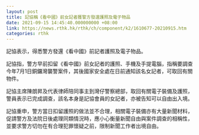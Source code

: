 ```yaml
---
layout: post
title: 記協稱《看中國》前女記者獲警方發還護照及電子物品
date: 2021-09-15 14:45:40.000000000 +08:00
link: https://news.rthk.hk/rthk/ch/component/k2/1610677-20210915.htm
categories: rthk
---
```


記協表示，得悉警方發還《看中國》前記者護照及電子物品。

記協指，警方早前扣留《看中國》前女記者的護照、手機及手提電腦，指稱要調查今年7月1日銅鑼灣襲警案件，其後國家安全處在日前通知該名女記者，可取回有關物件。

記協主席陳朗昇及代表律師陪同事主到灣仔警察總部，取回有關電子裝備及護照，警員表示已完成調查，該名本身是記協會員的女記者，亦被告知可以自由出入境。
 
記協重申，警方當日扣留護照的做法並不合理，相關電子裝備亦有大量新聞材料，促請警方及法院日後處理同類情況時，應小心衡量新聞自由與案件調查的相稱性，並要求警方切勿在有合理犯罪懷疑之前，限制新聞工作者出境自由。

